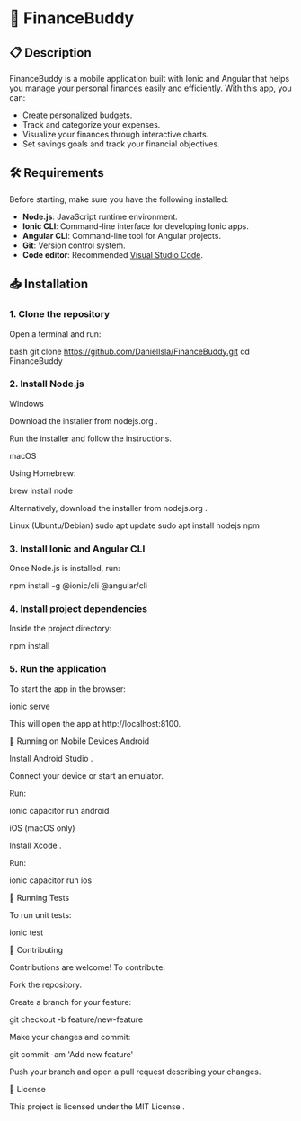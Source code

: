 # 🧾 FinanceBuddy

## 📋 Description

FinanceBuddy is a mobile application built with Ionic and Angular that helps you manage your personal finances easily and efficiently. With this app, you can:

- Create personalized budgets.
- Track and categorize your expenses.
- Visualize your finances through interactive charts.
- Set savings goals and track your financial objectives.

## 🛠 Requirements

Before starting, make sure you have the following installed:

- **Node.js**: JavaScript runtime environment.
- **Ionic CLI**: Command-line interface for developing Ionic apps.
- **Angular CLI**: Command-line tool for Angular projects.
- **Git**: Version control system.
- **Code editor**: Recommended [Visual Studio Code](https://code.visualstudio.com/).

## 📥 Installation

### 1. Clone the repository

Open a terminal and run:

bash
git clone https://github.com/DanielIsla/FinanceBuddy.git
cd FinanceBuddy

### 2. Install Node.js
Windows

Download the installer from nodejs.org
.

Run the installer and follow the instructions.

macOS

Using Homebrew:

brew install node


Alternatively, download the installer from nodejs.org
.

Linux (Ubuntu/Debian)
sudo apt update
sudo apt install nodejs npm

### 3. Install Ionic and Angular CLI

Once Node.js is installed, run:

npm install -g @ionic/cli @angular/cli

### 4. Install project dependencies

Inside the project directory:

npm install

### 5. Run the application

To start the app in the browser:

ionic serve


This will open the app at http://localhost:8100.

📱 Running on Mobile Devices
Android

Install Android Studio
.

Connect your device or start an emulator.

Run:

ionic capacitor run android

iOS (macOS only)

Install Xcode
.

Run:

ionic capacitor run ios

🧪 Running Tests

To run unit tests:

ionic test

📄 Contributing

Contributions are welcome! To contribute:

Fork the repository.

Create a branch for your feature:

git checkout -b feature/new-feature


Make your changes and commit:

git commit -am 'Add new feature'


Push your branch and open a pull request describing your changes.

📄 License

This project is licensed under the MIT License
.
